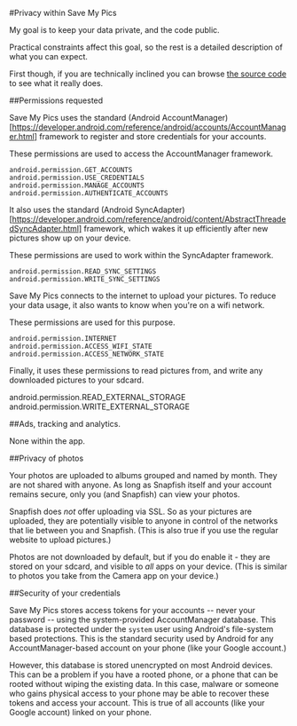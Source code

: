 #Privacy within Save My Pics

My goal is to keep your data private, and the code public.

Practical constraints affect this goal, so the rest is a detailed
description of what you can expect.

First though, if you are technically inclined you can browse [the
source code](https://github.com/kbsriram/savemypics) to see what it
really does.

##Permissions requested

Save My Pics uses the standard (Android AccountManager)[https://developer.android.com/reference/android/accounts/AccountManager.html] framework to register and store credentials for your accounts.

These permissions are used to access the AccountManager framework.

```
android.permission.GET_ACCOUNTS
android.permission.USE_CREDENTIALS
android.permission.MANAGE_ACCOUNTS
android.permission.AUTHENTICATE_ACCOUNTS
```

It also uses the standard (Android SyncAdapter)[https://developer.android.com/reference/android/content/AbstractThreadedSyncAdapter.html] framework, which wakes it up efficiently after new pictures show up on your device.

These permissions are used to work within the SyncAdapter framework.

```
android.permission.READ_SYNC_SETTINGS
android.permission.WRITE_SYNC_SETTINGS
```

Save My Pics connects to the internet to upload your pictures. To
reduce your data usage, it also wants to know when you're on a wifi
network.

These permissions are used for this purpose.

```
android.permission.INTERNET
android.permission.ACCESS_WIFI_STATE
android.permission.ACCESS_NETWORK_STATE
```

Finally, it uses these permissions to read pictures from, and write
any downloaded pictures to your sdcard.

android.permission.READ_EXTERNAL_STORAGE
android.permission.WRITE_EXTERNAL_STORAGE

##Ads, tracking and analytics.

None within the app.

##Privacy of photos

Your photos are uploaded to albums grouped and named by month. They
are not shared with anyone. As long as Snapfish itself and your
account remains secure, only you (and Snapfish) can view your photos.

Snapfish does *not* offer uploading via SSL. So as your pictures are
uploaded, they are potentially visible to anyone in control of the
networks that lie between you and Snapfish. (This is also true if you
use the regular website to upload pictures.)

Photos are not downloaded by default, but if you do enable it - they
are stored on your sdcard, and visible to *all* apps on your
device. (This is similar to photos you take from the Camera app on
your device.)

##Security of your credentials

Save My Pics stores access tokens for your accounts -- never your
password -- using the system-provided AccountManager database. This
database is protected under the `system` user using Android's
file-system based protections. This is the standard security used by
Android for any AccountManager-based account on your phone (like your
Google account.)

However, this database is stored unencrypted on most Android
devices. This can be a problem if you have a rooted phone, or a phone
that can be rooted without wiping the existing data. In this case,
malware or someone who gains physical access to your phone may be able
to recover these tokens and access your account. This is true of all
accounts (like your Google account) linked on your phone.
